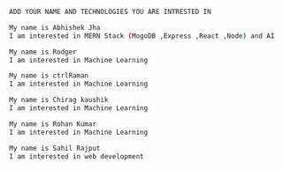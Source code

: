 ```bash
  ADD YOUR NAME AND TECHNOLOGIES YOU ARE INTRESTED IN 
```

```bash
  My name is Abhishek Jha
  I am interested in MERN Stack (MogoDB ,Express ,React ,Node) and AI
```
```bash
  My name is Rodger 
  I am interested in Machine Learning 
```

```bash
  My name is ctrlRaman 
  I am interested in Machine Learning 
```
```bash
  My name is Chirag kaushik 
  I am interested in Machine Learning 
```
```bash
  My name is Rohan Kumar
  I am interested in Machine Learning 
  ```
```bash
  My name is Sahil Rajput
  I am interested in web development
  ```
